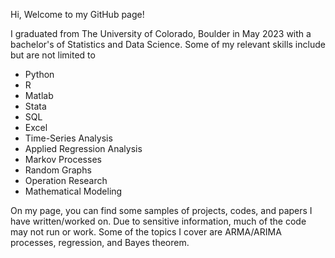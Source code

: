 Hi, Welcome to my GitHub page!

I graduated from The University of Colorado, Boulder in May 2023 with a bachelor's of Statistics and Data Science.
Some of my relevant skills include but are not limited to
* Python
* R
* Matlab
* Stata
* SQL
* Excel
* Time-Series Analysis
* Applied Regression Analysis
* Markov Processes
* Random Graphs
* Operation Research
* Mathematical Modeling

On my page, you can find some samples of projects, codes, and papers I have written/worked on. Due to sensitive information, much of the code may not run or work. Some of the topics I cover are ARMA/ARIMA processes, regression, and Bayes theorem. 
